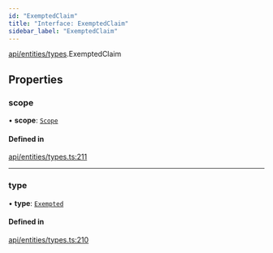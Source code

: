 ```yaml
---
id: "ExemptedClaim"
title: "Interface: ExemptedClaim"
sidebar_label: "ExemptedClaim"
---
```


[api/entities/types](../../../../../modules/API/Entities/Types/Types.md).ExemptedClaim

## Properties

### scope

• **scope**: [`Scope`](../Scope/Scope.md)

#### Defined in

[api/entities/types.ts:211](https://github.com/PolymeshAssociation/polymesh-sdk/blob/f8a937f04/src/api/entities/types.ts#L211)

___

### type

• **type**: [`Exempted`](../../../../../enums/API/Entities/Types/ClaimType/ClaimType.md#exempted)

#### Defined in

[api/entities/types.ts:210](https://github.com/PolymeshAssociation/polymesh-sdk/blob/f8a937f04/src/api/entities/types.ts#L210)
